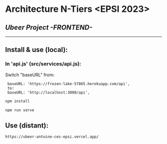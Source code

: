 # Architecture N-Tiers <EPSI 2023>
## _Ubeer Project -FRONTEND-_
-----------------------------------

## Install & use (local):

### In 'api.js' (src/services/api.js):
Switch "baseURL" from:

     baseURL: 'https://frozen-lake-57865.herokuapp.com/api',
     to:
     baseURL: 'http://localhost:3000/api', 
       
       
```sh
npm install

npm run serve
```

## Use (distant):

```sh
https://ubeer-antoine-ces-epsi.vercel.app/
```
